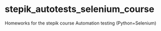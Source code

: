 # stepik_autotests_selenium_course
Homeworks for the stepik course Automation testing (Python+Selenium)
